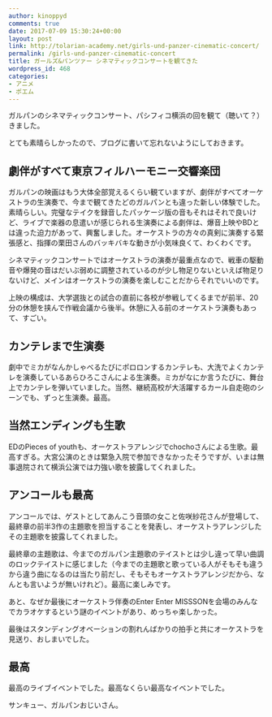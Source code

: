 ```yaml
---
author: kinoppyd
comments: true
date: 2017-07-09 15:30:24+00:00
layout: post
link: http://tolarian-academy.net/girls-und-panzer-cinematic-concert/
permalink: /girls-und-panzer-cinematic-concert
title: ガールズ&パンツァー シネマティックコンサートを観てきた
wordpress_id: 468
categories:
- アニメ
- ポエム
---
```


ガルパンのシネマティックコンサート、パシフィコ横浜の回を観て（聴いて？）きました。

とても素晴らしかったので、ブログに書いて忘れないようにしておきます。


## 劇伴がすべて東京フィルハーモニー交響楽団


ガルパンの映画はもう大体全部覚えるくらい観ていますが、劇伴がすべてオーケストラの生演奏で、今まで観てきたどのガルパンとも違った新しい体験でした。素晴らしい。完璧なテイクを録音したパッケージ版の音もそれはそれで良いけど、ライブで楽器の息遣いが感じられる生演奏による劇伴は、爆音上映やBDとは違った迫力があって、興奮しました。オーケストラの方々の真剣に演奏する緊張感と、指揮の栗田さんのバッキバキな動きが小気味良くて、わくわくです。

シネマティックコンサートではオーケストラの演奏が最重点なので、戦車の駆動音や爆発の音はだいぶ弱めに調整されているのが少し物足りないといえば物足りないけど、メインはオーケストラの演奏を楽しむことだからそれでいいのです。

上映の構成は、大学選抜との試合の直前に各校が参戦してくるまでが前半、20分の休憩を挟んで作戦会議から後半。休憩に入る前のオーケストラ演奏もあって、すごい。


## カンテレまで生演奏


劇中でミカがなんかしゃべるたびにポロロンするカンテレも、大洗でよくカンテレを演奏しているあらひろこさんによる生演奏。ミカがなにか言うたびに、舞台上でカンテレを弾いていました。当然、継続高校が大活躍するカール自走砲のシーンでも、ずっと生演奏。最高。


## 当然エンディングも生歌


EDのPieces of youthも、オーケストラアレンジでchochoさんによる生歌。最高すぎる。大宮公演のときは緊急入院で参加できなかったそうですが、いまは無事退院されて横浜公演では力強い歌を披露してくれました。


## アンコールも最高


アンコールでは、ゲストとしてあんこう音頭の女こと佐咲紗花さんが登場して、最終章の前半3作の主題歌を担当することを発表し、オーケストラアレンジしたその主題歌を披露してくれました。

最終章の主題歌は、今までのガルパン主題歌のテイストとは少し違って早い曲調のロックテイストに感じました（今までの主題歌と歌っている人がそもそも違うから違う曲になるのは当たり前だし、そもそもオーケストラアレンジだから、なんとも言いようが無いけれど）。最高に楽しみです。

あと、なぜか最後にオーケストラ伴奏のEnter Enter MISSSONを会場のみんなでカラオケするという謎のイベントがあり、めっちゃ楽しかった。

最後はスタンディングオベーションの割れんばかりの拍手と共にオーケストラを見送り、おしまいでした。


## 最高


最高のライブイベントでした。最高なくらい最高なイベントでした。

サンキュー、ガルパンおじいさん。
